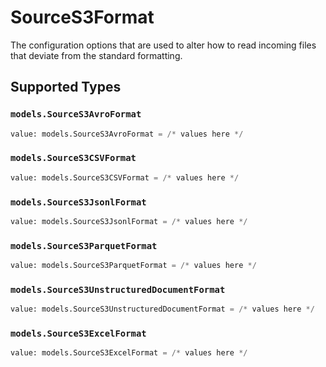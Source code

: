# SourceS3Format

The configuration options that are used to alter how to read incoming files that deviate from the standard formatting.


## Supported Types

### `models.SourceS3AvroFormat`

```python
value: models.SourceS3AvroFormat = /* values here */
```

### `models.SourceS3CSVFormat`

```python
value: models.SourceS3CSVFormat = /* values here */
```

### `models.SourceS3JsonlFormat`

```python
value: models.SourceS3JsonlFormat = /* values here */
```

### `models.SourceS3ParquetFormat`

```python
value: models.SourceS3ParquetFormat = /* values here */
```

### `models.SourceS3UnstructuredDocumentFormat`

```python
value: models.SourceS3UnstructuredDocumentFormat = /* values here */
```

### `models.SourceS3ExcelFormat`

```python
value: models.SourceS3ExcelFormat = /* values here */
```

